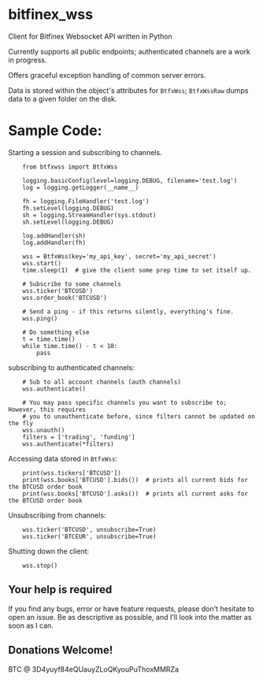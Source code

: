 # bitfinex_wss
Client for Bitfinex Websocket API written in Python

Currently supports all public endpoints; authenticated channels are a
work in progress.

Offers graceful exception handling of common server errors.

Data is stored within the object's attributes for `BtfxWss`;
`BtfxWssRaw` dumps data to a given folder on the disk. 


# Sample Code:

Starting a session and subscribing to channels.

```
    from btfxwss import BtfxWss
    
    logging.basicConfig(level=logging.DEBUG, filename='test.log')
    log = logging.getLogger(__name__)

    fh = logging.FileHandler('test.log')
    fh.setLevel(logging.DEBUG)
    sh = logging.StreamHandler(sys.stdout)
    sh.setLevel(logging.DEBUG)

    log.addHandler(sh)
    log.addHandler(fh)
    
    wss = BtfxWss(key='my_api_key', secret='my_api_secret')
    wss.start()
    time.sleep(1)  # give the client some prep time to set itself up.
    
    # Subscribe to some channels
    wss.ticker('BTCUSD')
    wss.order_book('BTCUSD')
    
    # Send a ping - if this returns silently, everything's fine.
    wss.ping()
    
    # Do something else
    t = time.time()
    while time.time() - t < 10:
        pass
```
subscribing to authenticated channels:
```
    # Sub to all account channels (auth channels)
    wss.authenticate()
    
    # You may pass specific channels you want to subscribe to; However, this requires 
    # you to unauthenticate before, since filters cannot be updated on the fly
    wss.unauth()
    filters = ['trading', 'funding']
    wss.authenticate(*filters)
```
Accessing data stored in `BtfxWss`:
```
    print(wss.tickers['BTCUSD'])
    print(wss.books['BTCUSD'].bids())  # prints all current bids for the BTCUSD order book
    print(wss.books['BTCUSD'].asks())  # prints all current asks for the BTCUSD order book
```

Unsubscribing from channels:
```
    wss.ticker('BTCUSD', unsubscribe=True)
    wss.ticker('BTCEUR', unsubscribe=True)
```

Shutting down the client:

```
    wss.stop()
```


## Your help is required

If you find any bugs, error or have feature requests, please don't hesitate to open an issue. 
Be as descriptive as possible, and I'll look into the matter as soon as I can.

## Donations Welcome!

BTC @ 3D4yuyf84eQUauyZLoQKyouPuThoxMMRZa
